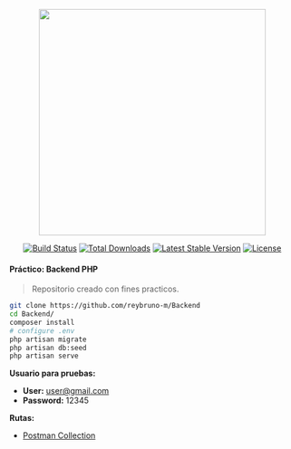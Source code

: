 <p align="center"><a href="https://laravel.com" target="_blank"><img src="https://raw.githubusercontent.com/laravel/art/master/logo-lockup/5%20SVG/2%20CMYK/1%20Full%20Color/laravel-logolockup-cmyk-red.svg" width="400"></a></p>

<p align="center">
<a href="https://travis-ci.org/laravel/framework"><img src="https://travis-ci.org/laravel/framework.svg" alt="Build Status"></a>
<a href="https://packagist.org/packages/laravel/framework"><img src="https://img.shields.io/packagist/dt/laravel/framework" alt="Total Downloads"></a>
<a href="https://packagist.org/packages/laravel/framework"><img src="https://img.shields.io/packagist/v/laravel/framework" alt="Latest Stable Version"></a>
<a href="https://packagist.org/packages/laravel/framework"><img src="https://img.shields.io/packagist/l/laravel/framework" alt="License"></a>
</p>

#### **Práctico:** Backend PHP

> Repositorio creado con fines practicos.

````bash
git clone https://github.com/reybruno-m/Backend
cd Backend/
composer install
# configure .env
php artisan migrate
php artisan db:seed
php artisan serve
````
**Usuario para pruebas:**
- **User:** user@gmail.com
- **Password:** 12345

**Rutas:** 
- [Postman Collection](https://github.com/reybruno-m/Backend/blob/main/doc/Backend.postman_collection.json)
